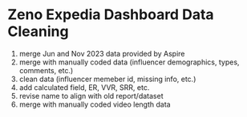 # Zeno Expedia Dashboard Data Cleaning
1. merge Jun and Nov 2023 data provided by Aspire
2. merge with manually coded data (influencer demographics, types, comments, etc.)
3. clean data (influencer memeber id, missing info, etc.)
4. add calculated field, ER, VVR, SRR, etc.
5. revise name to align with old report/dataset
6. merge with manually coded video length data
